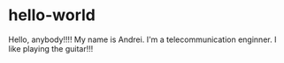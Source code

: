 # hello-world
Hello, anybody!!!!
My name is Andrei. I'm a telecommunication enginner.
I like playing the guitar!!!
